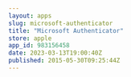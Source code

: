 ```yaml
---
layout: apps
slug: microsoft-authenticator
title: "Microsoft Authenticator"
store: apple
app_id: 983156458
date: 2023-03-13T19:00:40Z
published: 2015-05-30T09:25:44Z
---
```

